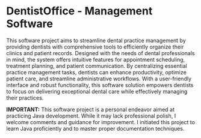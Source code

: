 # DentistOffice - Management Software
This software project aims to streamline dental practice management by providing dentists with comprehensive tools to efficiently organize their clinics and patient records. Designed with the needs of dental professionals in mind, the system offers intuitive features for appointment scheduling, treatment planning, and patient communication. By centralizing essential practice management tasks, dentists can enhance productivity, optimize patient care, and streamline administrative workflows. With a user-friendly interface and robust functionality, this software solution empowers dentists to focus on delivering exceptional dental care while effectively managing their practices.

**IMPORTANT:** This software project is a personal endeavor aimed at practicing Java development. While it may lack professional polish, I welcome comments and guidance for improvement. I initiated this project to learn Java proficiently and to master proper documentation techniques.
